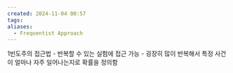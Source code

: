 ```yaml
---
created: 2024-11-04 00:57
tags: 
aliases:
  - Frequentist Approach
---
```

1빈도주의 접근법
    - 반복할 수 있는 실험에 접근 가능
    - 굉장히 많이 반복해서 특정 사건이 얼마나 자주 일어나는지로 확률을 정의함